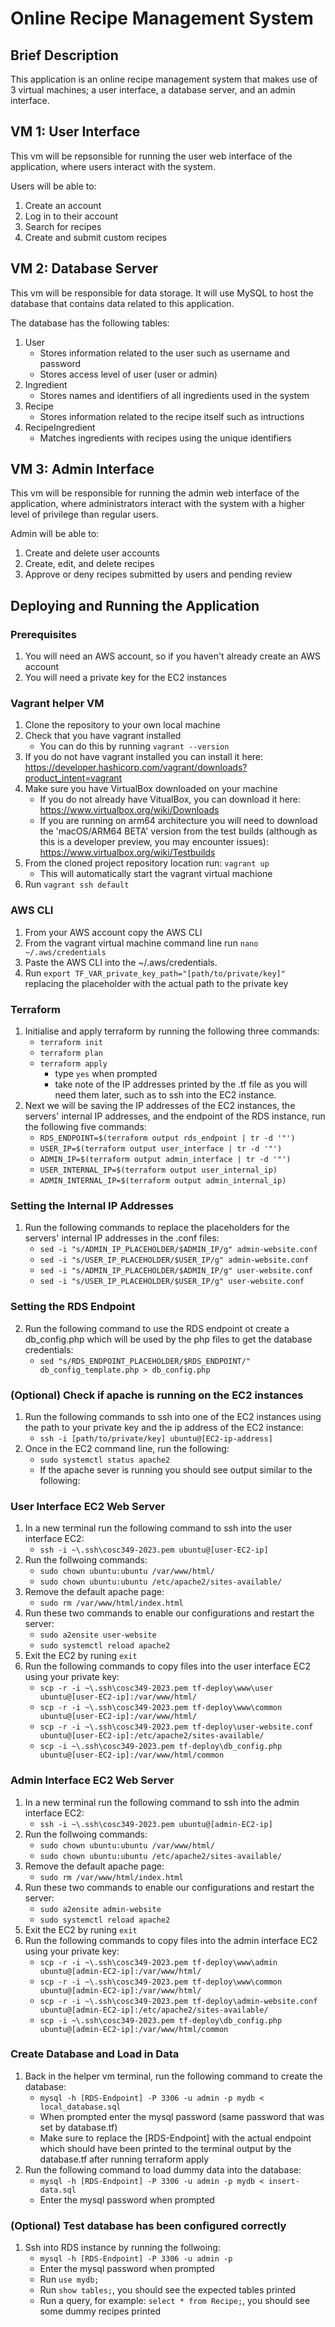 # Online Recipe Management System

## Brief Description

This application is an online recipe management system that makes use of 3 virtual 
machines; a user interface, a database server, and an admin interface.

## VM 1: User Interface

This vm will be repsonsible for running the user web interface of the application, where 
users interact with the system.

Users will be able to:

1. Create an account
2. Log in to their account
3. Search for recipes
4. Create and submit custom recipes


## VM 2: Database Server

This vm will be responsible for data storage. It will use MySQL to host the database that
contains data related to this application.

The database has the following tables:

1. User 
    - Stores information related to the user such as username and password
    - Stores access level of user (user or admin)
3. Ingredient
    - Stores names and identifiers of all ingredients used in the system
4. Recipe
    - Stores information related to the recipe itself such as intructions
5. RecipeIngredient
    - Matches ingredients with recipes using the unique identifiers


## VM 3: Admin Interface

This vm will be responsible for running the admin web interface of the application, 
where administrators interact with the system with a higher level of
privilege than regular users.

Admin will be able to:

1. Create and delete user accounts
2. Create, edit, and delete recipes
3. Approve or deny recipes submitted by users and pending review


## Deploying and Running the Application

### Prerequisites
1. You will need an AWS account, so if you haven't already create an AWS account
2. You will need a private key for the EC2 instances

### Vagrant helper VM

1. Clone the repository to your own local machine
2. Check that you have vagrant installed
    - You can do this by running `vagrant --version`
3. If you do not have vagrant installed you can install it here: 
    <https://developer.hashicorp.com/vagrant/downloads?product_intent=vagrant>
4. Make sure you have VirtualBox downloaded on your machine
    - If you do not already have VitualBox, you can download it here:
    <https://www.virtualbox.org/wiki/Downloads>
    - If you are running on arm64 architecture you will need to download the 
    'macOS/ARM64 BETA' version from the test builds (although as this is a 
    developer preview, you may encounter issues):
    <https://www.virtualbox.org/wiki/Testbuilds>
5. From the cloned project repository location run: `vagrant up`
    - This will automatically start the vagrant virtual machione
6. Run `vagrant ssh default` 


### AWS CLI

1. From your AWS account copy the AWS CLI
2. From the vagrant virtual machine command line run `nano ~/.aws/credentials`
3. Paste the AWS CLI into the ~/.aws/credentials.
4. Run `export TF_VAR_private_key_path="[path/to/private/key]"` replacing the placeholder with 
    the actual path to the private key


### Terraform 

1. Initialise and apply terraform by running the following three commands:
    - `terraform init`
    - `terraform plan`
    - `terraform apply`
        - type `yes` when prompted
        - take note of the IP addresses printed by the .tf file as you will need them later, 
        such as to ssh into the EC2 instance.
2. Next we will be saving the IP addresses of the EC2 instances, the servers' internal 
    IP addresses, and the endpoint of the RDS instance, run the following five commands:
    - `RDS_ENDPOINT=$(terraform output rds_endpoint | tr -d '"')`
    - `USER_IP=$(terraform output user_interface | tr -d '"')`
    - `ADMIN_IP=$(terraform output admin_interface | tr -d '"')`
    - `USER_INTERNAL_IP=$(terraform output user_internal_ip)`
    - `ADMIN_INTERNAL_IP=$(terraform output admin_internal_ip)`

### Setting the Internal IP Addresses

1. Run the following commands to replace the placeholders for the servers' internal IP addresses
    in the .conf files:
    - `sed -i "s/ADMIN_IP_PLACEHOLDER/$ADMIN_IP/g" admin-website.conf`
    - `sed -i "s/USER_IP_PLACEHOLDER/$USER_IP/g" admin-website.conf`
    - `sed -i "s/ADMIN_IP_PLACEHOLDER/$ADMIN_IP/g" user-website.conf`
    - `sed -i "s/USER_IP_PLACEHOLDER/$USER_IP/g" user-website.conf`

### Setting the RDS Endpoint

2. Run the following command to use the RDS endpoint ot create a db_config.php which will be used by the
    php files to get the database credentials:
    - `sed "s/RDS_ENDPOINT_PLACEHOLDER/$RDS_ENDPOINT/" db_config_template.php > db_config.php`

### (Optional) Check if apache is running on the EC2 instances

1. Run the following commands to ssh into one of the EC2 instances using the path to your private key
    and the ip address of the EC2 instance:
    - `ssh -i [path/to/private/key] ubuntu@[EC2-ip-address]`
2. Once in the EC2 command line, run the following:
    - `sudo systemctl status apache2`
    - If the apache sever is running you should see output similar to the following:

### User Interface EC2 Web Server

1. In a new terminal run the following command to ssh into the user interface EC2:
    - `ssh -i ~\.ssh\cosc349-2023.pem ubuntu@[user-EC2-ip]`
2. Run the follwoing commands:
    - `sudo chown ubuntu:ubuntu /var/www/html/`
    - `sudo chown ubuntu:ubuntu /etc/apache2/sites-available/`
3. Remove the default apache page:
    - `sudo rm /var/www/html/index.html`
4. Run these two commands to enable our configurations and restart the server:
    - `sudo a2ensite user-website`
    - `sudo systemctl reload apache2`
5. Exit the EC2 by runing `exit`
6. Run the following commands to copy files into the user interface EC2 using your private key: 
    - `scp -r -i ~\.ssh\cosc349-2023.pem tf-deploy\www\user ubuntu@[user-EC2-ip]:/var/www/html/`
    - `scp -r -i ~\.ssh\cosc349-2023.pem tf-deploy\www\common ubuntu@[user-EC2-ip]:/var/www/html/`
    - `scp -r -i ~\.ssh\cosc349-2023.pem tf-deploy\user-website.conf ubuntu@[user-EC2-ip]:/etc/apache2/sites-available/`
    - `scp -i ~\.ssh\cosc349-2023.pem tf-deploy\db_config.php ubuntu@[user-EC2-ip]:/var/www/html/common`

### Admin Interface EC2 Web Server

1. In a new terminal run the following command to ssh into the admin interface EC2:
    - `ssh -i ~\.ssh\cosc349-2023.pem ubuntu@[admin-EC2-ip]`
2. Run the follwoing commands:
    - `sudo chown ubuntu:ubuntu /var/www/html/`
    - `sudo chown ubuntu:ubuntu /etc/apache2/sites-available/`
3. Remove the default apache page:
    - `sudo rm /var/www/html/index.html` 
4. Run these two commands to enable our configurations and restart the server:
    - `sudo a2ensite admin-website`
    - `sudo systemctl reload apache2`
5. Exit the EC2 by runing `exit`
6. Run the following commands to copy files into the admin interface EC2 using your private key: 
    - `scp -r -i ~\.ssh\cosc349-2023.pem tf-deploy\www\admin ubuntu@[admin-EC2-ip]:/var/www/html/`
    - `scp -r -i ~\.ssh\cosc349-2023.pem tf-deploy\www\common ubuntu@[admin-EC2-ip]:/var/www/html/`
    - `scp -r -i ~\.ssh\cosc349-2023.pem tf-deploy\admin-website.conf ubuntu@[admin-EC2-ip]:/etc/apache2/sites-available/`
    - `scp -i ~\.ssh\cosc349-2023.pem tf-deploy\db_config.php ubuntu@[admin-EC2-ip]:/var/www/html/common`

### Create Database and Load in Data

1. Back in the helper vm terminal, run the following command to create the database: 
    - `mysql -h [RDS-Endpoint] -P 3306 -u admin -p mydb < local_database.sql`
    - When prompted enter the mysql password (same password that was set by database.tf)
    - Make sure to replace the [RDS-Endpoint] with the actual endpoint which should have been printed
    to the terminal output by the database.tf after running terraform apply
2. Run the following command to load dummy data into the database:
    - `mysql -h [RDS-Endpoint] -P 3306 -u admin -p mydb < insert-data.sql`
    - Enter the mysql password when prompted

### (Optional) Test database has been configured correctly
1. Ssh into RDS instance by running the follwoing:
    - `mysql -h [RDS-Endpoint] -P 3306 -u admin -p`
    - Enter the mysql password when prompted
    - Run `use mydb;`
    - Run `show tables;`, you should see the expected tables printed
    - Run a query, for example: `select * from Recipe;`, you should see some dummy recipes printed
